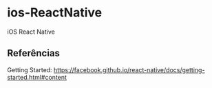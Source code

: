 # ios-ReactNative
iOS React Native

## Referências
Getting Started: https://facebook.github.io/react-native/docs/getting-started.html#content
